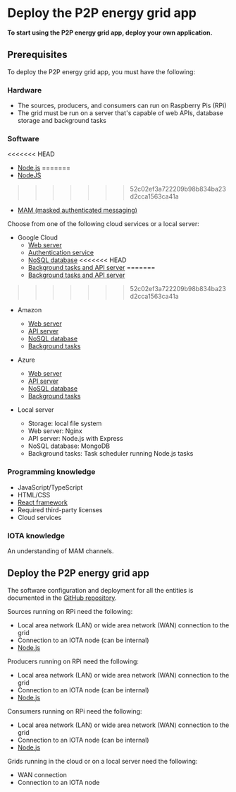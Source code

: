 # Deploy the P2P energy grid app

**To start using the P2P energy grid app, deploy your own application.**

## Prerequisites

To deploy the P2P energy grid app, you must have the following:

### Hardware

* The sources, producers, and consumers can run on Raspberry Pis (RPi)
* The grid must be run on a server that's capable of web APIs, database storage and background tasks

### Software

<<<<<<< HEAD
* [Node.js](https://nodejs.org/)
=======
* [NodeJS](https://nodejs.org/)
>>>>>>> 52c02ef3a722209b98b834ba23d2cca1563ca41a

* [MAM (masked authenticated messaging)](https://github.com/iotaledger/mam.client.js)

Choose from one of the following cloud services or a local server:

* Google Cloud
    * [Web server](https://firebase.google.com/docs/hosting/)
    * [Authentication service](https://firebase.google.com/docs/auth/)
    * [NoSQL database](https://firebase.google.com/docs/firestore/)
<<<<<<< HEAD
    * [Background tasks and API server](https://firebase.google.com/docs/functions)
=======
    * [Background tasks and API server](https://firebase.google.com/docs/functions/)
>>>>>>> 52c02ef3a722209b98b834ba23d2cca1563ca41a

* Amazon
    * [Web server](https://aws.amazon.com/s3/)
    * [API server](https://aws.amazon.com/api-gateway/)
    * [NoSQL database](https://aws.amazon.com/dynamodb/)
    * [Background tasks](https://aws.amazon.com/lambda/)

* Azure
    * [Web server](https://azure.microsoft.com/en-us/services/storage/)
    * [API server](https://azure.microsoft.com/en-us/services/app-service/)
    * [NoSQL database](https://azure.microsoft.com/en-us/services/cosmos-db/)
    * [Background tasks](https://azure.microsoft.com/en-us/services/functions/)

* Local server
    * Storage: local file system
    * Web server: Nginx
    * API server: Node.js with Express
    * NoSQL database: MongoDB
    * Background tasks: Task scheduler running Node.js tasks

### Programming knowledge

* JavaScript/TypeScript
* HTML/CSS
* [React framework](https://github.com/facebook/create-react-app)
* Required third-party licenses
* Cloud services

### IOTA knowledge

An understanding of MAM channels.

## Deploy the P2P energy grid app

The software configuration and deployment for all the entities is documented in the [GitHub repository](https://github.com/iotaledger/poc-p2p-energy).

Sources running on RPi need the following:
* Local area network (LAN) or wide area network (WAN) connection to the grid
* Connection to an IOTA node (can be internal)
* [Node.js](https://github.com/audstanley/NodeJs-Raspberry-Pi)

Producers running on RPi need the following:
* Local area network (LAN) or wide area network (WAN) connection to the grid
* Connection to an IOTA node (can be internal)
* [Node.js](https://github.com/audstanley/NodeJs-Raspberry-Pi)

Consumers running on RPi need the following:
* Local area network (LAN) or wide area network (WAN) connection to the grid
* Connection to an IOTA node (can be internal)
* [Node.js](https://github.com/audstanley/NodeJs-Raspberry-Pi)

Grids running in the cloud or on a local server need the following:
* WAN connection
* Connection to an IOTA node
